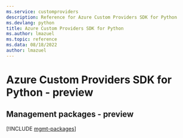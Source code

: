 ```yaml
---
ms.service: customproviders
description: Reference for Azure Custom Providers SDK for Python
ms.devlang: python
title: Azure Custom Providers SDK for Python
ms.author: lmazuel
ms.topic: reference
ms.data: 08/18/2022
author: lmazuel
---
```

# Azure Custom Providers SDK for Python - preview

## Management packages - preview
[!INCLUDE [mgmt-packages](custom-providers-mgmt-index.md)]